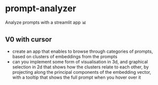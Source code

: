 # prompt-analyzer
Analyze prompts with a streamlit app 📊

## V0 with cursor
- create an app that enables to browse through categories of prompts, based on clusters of embeddings from the prompts
- can you implement some form of visualisation in 3d, and graphical selection in 2d that shows how the clusters relate to each other, by projecting along the principal components of the embedding vector, with a tooltip that shows the full prompt when you hover over it
